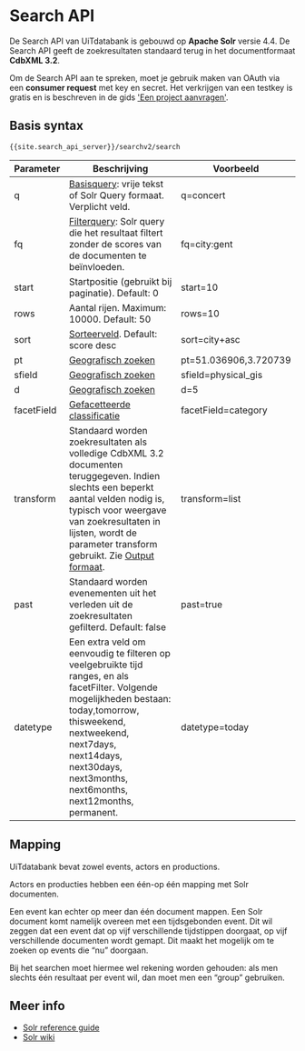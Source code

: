 ---
---

# Search API

De Search API van UiTdatabank is gebouwd op **Apache Solr** versie 4.4. De Search API geeft de zoekresultaten standaard terug in het documentformaat **CdbXML 3.2**.

Om de Search API aan te spreken, moet je gebruik maken van OAuth via een **consumer request** met key en secret. Het verkrijgen van een testkey is gratis en is beschreven in de gids ['Een project aanvragen'](/content/integratie-op-je-eigen-website/latest/).

## Basis syntax

```
{{site.search_api_server}}/searchv2/search
```

| Parameter	| Beschrijving| Voorbeeld|
| -- | -- | -- |
| q | [Basisquery](../basisquery): vrije tekst of Solr Query formaat. Verplicht veld. | q=concert |
| fq | [Filterquery](../filteren): Solr query die het resultaat filtert zonder de scores van de documenten te beïnvloeden.  | fq=city:gent |
| start | Startpositie (gebruikt bij paginatie). Default: 0  | start=10 |
| rows | Aantal rijen. Maximum: 10000. Default: 50  | rows=10 |
| sort | [Sorteerveld](../sorteren). Default: score desc | sort=city+asc |
| pt | [Geografisch zoeken](../geografisch_zoeken) |  pt=51.036906,3.720739 |
| sfield | [Geografisch zoeken](../geografisch_zoeken) |  sfield=physical_gis |
| d | [Geografisch zoeken](../geografisch_zoeken)|  d=5 |
| facetField | [Gefacetteerde classificatie](../facetten) |  facetField=category |
| transform | Standaard worden zoekresultaten als volledige CdbXML 3.2 documenten teruggegeven. Indien slechts een beperkt aantal velden nodig is, typisch voor weergave van zoekresultaten in lijsten, wordt de parameter transform gebruikt. Zie [Output formaat](../output_formaten). |  transform=list |
| past | Standaard worden evenementen uit het verleden uit de zoekresultaten gefilterd. Default: false | past=true |
| datetype | Een extra veld om eenvoudig te filteren op veelgebruikte tijd ranges, en als facetFilter. Volgende mogelijkheden bestaan: today,tomorrow, thisweekend, nextweekend, next7days, next14days, next30days, next3months, next6months, next12months, permanent. |  datetype=today |

## Mapping

UiTdatabank bevat zowel events, actors en productions.

Actors en producties hebben een één-op één mapping met Solr documenten.

Een event kan echter op meer dan één document mappen. Een Solr document komt namelijk overeen met een tijdsgebonden event. Dit wil zeggen dat een event dat op vijf verschillende tijdstippen doorgaat, op vijf verschillende documenten wordt gemapt. Dit maakt het mogelijk om te zoeken op events die “nu” doorgaan.

Bij het searchen moet hiermee wel rekening worden gehouden: als men slechts één resultaat per event wil, dan moet men een “group” gebruiken.

## Meer info

* [Solr reference guide](http://archive.apache.org/dist/lucene/solr/ref-guide/apache-solr-ref-guide-4.4.pdf)
* [Solr wiki](http://wiki.apache.org/solr/)
